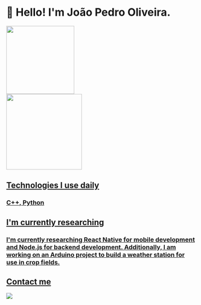 # 👋 Hello! I'm João Pedro Oliveira.

<div>
<a href="https://github.com/torrescf">
<img loading="lazy" height="180em" src="https://github-readme-stats.vercel.app/api/top-langs/?username=torrescf&layout=compact&langs_count=7&theme=dark"/>
</div>
   
<img loading="lazy" height="200em" src="https://github-readme-stats.vercel.app/api?username=torrescf&show_icons=true&theme=dark&include_all_commits=true&count_private=true"/>
</div>

## Technologies I use daily

<div style="display: inline_block">
  <h3>C++, Python</h3>
</div>

## I'm currently researching

<div style="display: inline_block">
  <h3>I'm currently researching React Native for mobile development and Node.js for backend development. Additionally, I am working on an Arduino project to build a weather station for use in crop fields.</h3>
</div>


   ## Contact me

<a href="https://www.linkedin.com/in/joaopedrooliveiradejesusmachado/" target="_blank"><img loading="lazy" src="https://img.shields.io/badge/-LinkedIn-%230077B5?style=for-the-badge&logo=linkedin&logoColor=white" target="_blank"></a>   
</div>

